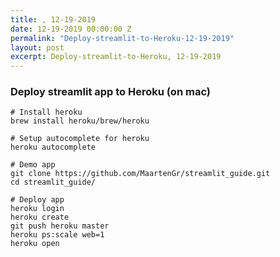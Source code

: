 ```yaml
---
title: , 12-19-2019
date: 12-19-2019 00:00:00 Z
permalink: "Deploy-streamlit-to-Heroku-12-19-2019"
layout: post
excerpt: Deploy-streamlit-to-Heroku, 12-19-2019
---
```

### Deploy streamlit app to Heroku (on mac)
```
# Install heroku
brew install heroku/brew/heroku

# Setup autocomplete for heroku
heroku autocomplete

# Demo app
git clone https://github.com/MaartenGr/streamlit_guide.git
cd streamlit_guide/

# Deploy app
heroku login
heroku create
git push heroku master
heroku ps:scale web=1
heroku open
```
